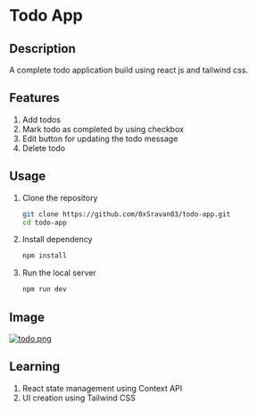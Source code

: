 # Todo App

## Description

A complete todo application build using react js and tailwind css.

## Features

1. Add todos
2. Mark todo as completed by using checkbox
3. Edit button for updating the todo message
4. Delete todo

## Usage

1. Clone the repository
   ```bash
   git clone https://github.com/0xSravan03/todo-app.git
   cd todo-app
   ```
2. Install dependency
   ```bash
   npm install
   ```
3. Run the local server
   ```bash
   npm run dev
   ```

## Image

[![todo.png](https://i.postimg.cc/SQ5BkSZF/todo.png)](https://postimg.cc/3WXSZT5n)

## Learning

1. React state management using Context API
2. UI creation using Tailwind CSS
